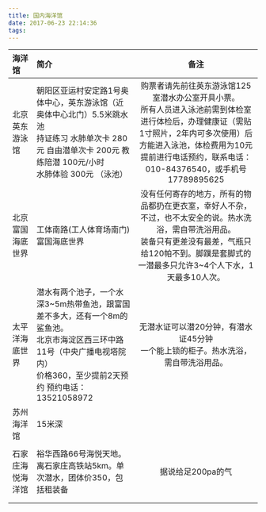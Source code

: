 ```yaml
---
title: 国内海洋馆
date: 2017-06-23 22:14:36
tags:
---
```

|海洋馆|简介|备注|
|:-----------|:------------|:-------------:|
|北京英东游泳馆|朝阳区亚运村安定路1号奥体中心，英东游泳馆（近奥体中心北门）5.5米跳水池	<br>持证练习	水肺单次卡	280元 自由潜单次卡	200元 教练陪潜	100元/小时 <br>水肺体验 300元 （泳池） 	|购票者请先前往英东游泳馆125室潜水办公室开具小票。<br>所有人员进入泳池前需到体检室进行体检后，办理健康证（需贴1寸照片，2年内可多次使用）后方能进入泳池，体检费用为10元 <br>提前进行电话预约，联系电话：010-84376540，或手机号17789895625|
|北京富国海底世界|工体南路(工人体育场南门)富国海底世界|没有任何寄存的地方，所有的物品都扔在更衣室，幸好人不杂，不过，也不太安全的说。热水洗浴，需自带洗浴用品。<br>装备只有更差没有最差，气瓶只给120帕不到。脚蹼是套脚式的 <br> 一潜最多只允许3~4个人下水，1天最多10人次。|
|太平洋海底世界| 潜水有两个池子，一个水深3~5m热带鱼池，跟富国差不多大，还有一个8m的鲨鱼池。<br>北京市海淀区西三环中路11号（中央广播电视塔院内）<br>价格360，至少提前2天预约  预约电话：13521058972 | 无潜水证可以潜20分钟，有潜水证45分钟 <br>一个能上锁的柜子。热水洗浴，需自带洗浴用品。|
|苏州海洋馆|15米深||
||||
|石家庄海悦海洋馆|裕华西路66号海悦天地。离石家庄高铁站5km。单次潜水，团体价350，包括租装备|据说给足200pa的气|
||||
||||

